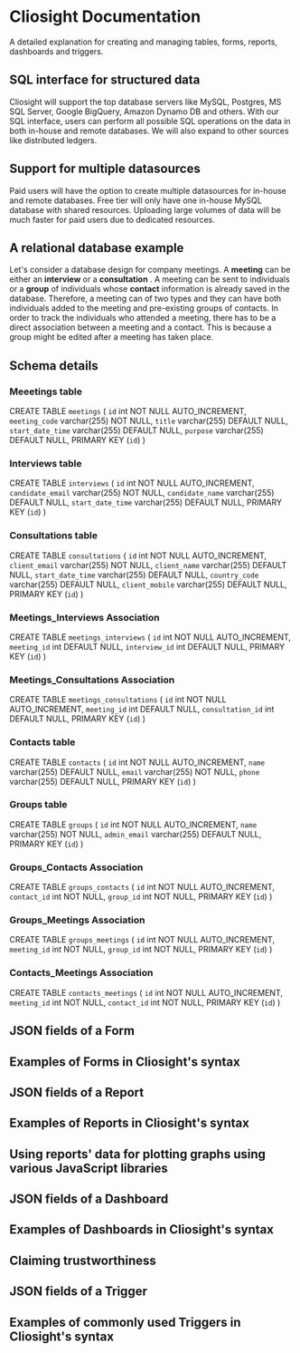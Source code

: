 # Cliosight Documentation
A detailed explanation for creating and managing tables, forms, reports, dashboards and triggers. 

## SQL interface for structured data ##
Cliosight will support the top database servers like MySQL, Postgres, MS SQL Server, Google BigQuery, Amazon Dynamo DB and others.
With our SQL interface, users can perform all possible SQL operations on the data in both in-house and remote databases. We will also expand to other sources like distributed ledgers.


## Support for multiple datasources ##
Paid users will have the option to create multiple datasources for in-house and remote databases. Free tier will only have one in-house MySQL database with shared resources. Uploading large volumes of data will be much faster for paid users due to dedicated resources.
   
  
## A relational database example ##
Let's consider a database design for company meetings. A **meeting** can be either an **interview** or a **consultation** . A meeting can be sent to individuals or a **group** of individuals whose **contact** information is already saved in the database. Therefore, a meeting can of two types and they can have both individuals added to the meeting and pre-existing groups of contacts. In order to track the individuals who attended a meeting, there has to be a direct association between a meeting and a contact. This is because a group might be edited after a meeting has taken place.
    
## Schema details ##
### Meeetings table ###

CREATE TABLE `meetings` ( `id` int NOT NULL AUTO_INCREMENT, `meeting_code` varchar(255) NOT NULL, `title` varchar(255) DEFAULT NULL, `start_date_time` varchar(255) DEFAULT NULL, `purpose` varchar(255) DEFAULT NULL, PRIMARY KEY (`id`) ) 
    
### Interviews table ###

CREATE TABLE `interviews` ( `id` int NOT NULL AUTO_INCREMENT, `candidate_email` varchar(255) NOT NULL, `candidate_name` varchar(255) DEFAULT NULL, `start_date_time` varchar(255) DEFAULT NULL, PRIMARY KEY (`id`) )     
       
### Consultations table ###

CREATE TABLE `consultations` ( `id` int NOT NULL AUTO_INCREMENT, `client_email` varchar(255) NOT NULL, `client_name` varchar(255) DEFAULT NULL, `start_date_time` varchar(255) DEFAULT NULL, `country_code` varchar(255) DEFAULT NULL, `client_mobile` varchar(255) DEFAULT NULL, PRIMARY KEY (`id`) )   

### Meetings_Interviews Association ###
   
CREATE TABLE `meetings_interviews` ( `id` int NOT NULL AUTO_INCREMENT, `meeting_id` int DEFAULT NULL, `interview_id` int DEFAULT NULL, PRIMARY KEY (`id`) )   

### Meetings_Consultations Association ###
   
CREATE TABLE `meetings_consultations` ( `id` int NOT NULL AUTO_INCREMENT, `meeting_id` int DEFAULT NULL, `consultation_id` int DEFAULT NULL, PRIMARY KEY (`id`) ) 
      
### Contacts table ###

CREATE TABLE `contacts` ( `id` int NOT NULL AUTO_INCREMENT, `name` varchar(255) DEFAULT NULL, `email` varchar(255) NOT NULL, `phone` varchar(255) DEFAULT NULL,  PRIMARY KEY (`id`) )     

### Groups table ###

CREATE TABLE `groups` ( `id` int NOT NULL AUTO_INCREMENT, `name` varchar(255) NOT NULL, `admin_email` varchar(255) DEFAULT NULL, PRIMARY KEY (`id`) )
      
### Groups_Contacts Association ###

CREATE TABLE `groups_contacts` ( `id` int NOT NULL AUTO_INCREMENT, `contact_id` int NOT NULL, `group_id` int NOT NULL, PRIMARY KEY (`id`) )    
    
### Groups_Meetings Association ###

CREATE TABLE `groups_meetings` ( `id` int NOT NULL AUTO_INCREMENT, `meeting_id` int NOT NULL, `group_id` int NOT NULL, PRIMARY KEY (`id`) )   
     
### Contacts_Meetings Association ###   
CREATE TABLE `contacts_meetings` ( `id` int NOT NULL AUTO_INCREMENT, `meeting_id` int NOT NULL, `contact_id` int NOT NULL, PRIMARY KEY (`id`) )
   

## JSON fields of a Form ##

## Examples of Forms in Cliosight's syntax ##
   
   
  

## JSON fields of a Report ##

## Examples of Reports in Cliosight's syntax ##

## Using reports' data for plotting graphs using various JavaScript libraries ##



## JSON fields of a Dashboard ##

## Examples of Dashboards in Cliosight's syntax ##
  
## Claiming trustworthiness 


## JSON fields of a Trigger ##

## Examples of commonly used Triggers in Cliosight's syntax ##







